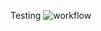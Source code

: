 Testing
![workflow](https://github.com/<UserName>/<RepositoryName>/actions/workflows/main.yml/badge.svg)